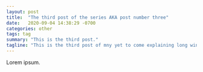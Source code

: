 ```yaml
---
layout: post
title:  "The third post of the series AKA post number three"
date:   2020-09-04 14:38:29 -0700
categories: other
tags: tag
summary: "This is the third post."
tagline: "This is the third post of mny yet to come explaining long winded things"
---
```

Lorem ipsum.